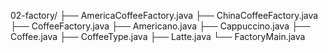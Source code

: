 02-factory/
├── AmericaCoffeeFactory.java
├── ChinaCoffeeFactory.java
├── CoffeeFactory.java
├── Americano.java
├── Cappuccino.java
├── Coffee.java
├── CoffeeType.java
├── Latte.java
└── FactoryMain.java

